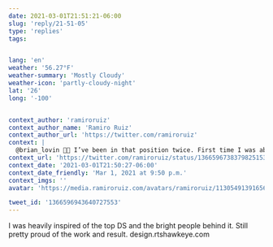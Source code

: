 ```yaml
---
date: 2021-03-01T21:51:21-06:00
slug: 'reply/21-51-05'
type: 'replies'
tags:


lang: 'en'
weather: '56.27°F'
weather-summary: 'Mostly Cloudy'
weather-icon: 'partly-cloudy-night'
lat: '26'
long: '-100'


context_author: 'ramiroruiz'
context_author_name: 'Ramiro Ruiz'
context_author_url: 'https://twitter.com/ramiroruiz'
context: |
  @brian_lovin ✋🏼 I’ve been in that position twice. First time I was able to sell the idea of a DS but I had to own that project. As the only designer I just had 25% of my time for that and had to build it too.
context_url: 'https://twitter.com/ramiroruiz/status/1366596738379825153?s=12'
context_date: '2021-03-01T21:50:27-06:00'
context_date_friendly: 'Mar 1, 2021 at 9:50 p.m.'
context_imgs: ''
avatar: 'https://media.ramiroruiz.com/avatars/ramiroruiz/1130549139165634566/4SXqYSCJ_bigger.png'

tweet_id: '1366596943640727553'
---
```

I was heavily inspired of the top DS and the bright people behind it. Still pretty proud of the work and result. 
design.rtshawkeye.com